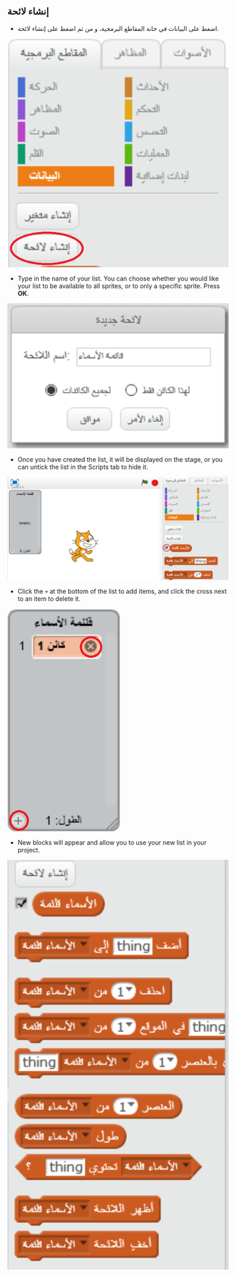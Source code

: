 ## إنشاء لائحة

+ اضغط على البيانات في خانة المقاطع البرمجية، و من ثم اضغط على إنشاء لائحة.

![Make a list](images/make-a-list.png)

+ Type in the name of your list. You can choose whether you would like your list to be available to all sprites, or to only a specific sprite. Press **OK**.

![List name](images/list-name.png)

+ Once you have created the list, it will be displayed on the stage, or you can untick the list in the Scripts tab to hide it.

![List show/hide](images/list-show-hide.png)

+ Click the `+` at the bottom of the list to add items, and click the cross next to an item to delete it.

![List show/hide](images/list-add-delete.png)

+ New blocks will appear and allow you to use your new list in your project.

![List blocks](images/list-blocks.png)